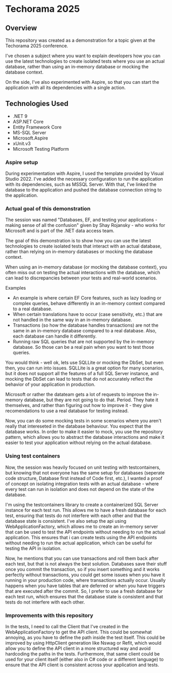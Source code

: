 # Techorama 2025

## Overview
This repository was created as a demonstration for a topic given at the Techorama 2025 conference.

I've chosen a subject where you want to explain developers how you can use the latest technologies to create isolated tests where you use an actual database, rather than using an in-memory database or mocking the database context.

On the side, I've also experimented with Aspire, so that you can start the application with all its dependencies with a single action. 

## Technologies Used
- .NET 9
- ASP.NET Core
- Entity Framework Core
- MS-SQL Server
- Microsoft.Aspire
- xUnit.v3
- Microsoft Testing Platform

### Aspire setup
During experimentation with Aspire, I used the template provided by Visual Studio 2022. I've added the necessary configuration to run the application with its dependencies, such as MSSQL Server. With that, I've linked the database to the application and pushed the database connection string to the application.

### Actual goal of this demonstration
The session was named "Databases, EF, and testing your applications - making sense of all the confusion" given by Shay Rojansky - who works for Microsoft and is part of the .NET data access team.

The goal of this demonstration is to show how you can use the latest technologies to create isolated tests that interact with an actual database, rather than relying on in-memory databases or mocking the database context.

When using an in-memory database (or mocking the database context), you often miss out on testing the actual interactions with the database, which can lead to discrepancies between your tests and real-world scenarios.

Examples
- An example is where certain EF Core features, such as lazy loading or complex queries, behave differently in an in-memory context compared to a real database.
- When certain translations have to occur (case sensitivity, etc.) that are not handled in the same way in an in-memory database.
- Transactions (so how the database handles transactions) are not the same in an in-memory database compared to a real database. Also, each database can handle it differently.
- Running raw SQL queries that are not supported by the in-memory database. So those can be a real pain when you want to test those queries.

You would think - well ok, lets use SQLLite or mocking the DbSet, but even then, you can run into issues. SQLLite is a great option for many scenarios, but it does not support all the features of a full SQL Server instance, and mocking the DbSet can lead to tests that do not accurately reflect the behavior of your application in production.

Microsoft or rather the datateam gets a lot of requests to improve the in-memory database, but they are not going to do that. Period. They hate it themselves, and rather than figuring out how to improve it - they give recomendations to use a real database for testing instead.

Now, you can do some mocking tests in some scenarios where you aren't really that intereseted in the database behaviour. You expect that the database works.
In order to make it easier to mock, you use the repository pattern, which allows you to abstract the database interactions and make it easier to test your application without relying on the actual database.


### Using test containers
Now, the session was heavily focused on unit testing with testcontainers, but knowing that not everyone has the same setup for databases (seperate code structure, Database first instead of Code first, etc.), I wanted a proof of concept on isolating integration tests with an actual database - where every test can run in isolation and does not depend on the state of the database.

I'm using the testcontainers library to create a containerized SQL Server instance for each test run. This allows me to have a fresh database for each test, ensuring that tests do not interfere with each other and that the database state is consistent. I've also setup the api using WebApplicationFactory, which allows me to create an in-memory server that can be used to test the API endpoints without needing to run the actual application. This ensures that i can create tests using the API endpoints without needing to run the actual application, which can be useful for testing the API in isolation.

Now, he mentions that you can use transactions and roll them back after each test, but that is not always the best solution. Databases save their stuff once you commit the transaction, so if you insert something and it works perfectly without transactions, you could get some issues when you have it running in your production code, where transactions actually occur. Usually happens when you have tables that are deferred or when you have triggers that are executed after the commit. So, I prefer to use a fresh database for each test run, which ensures that the database state is consistent and that tests do not interfere with each other.

### Improvements with this repository
In the tests, I need to call the Client that I've created in the WebApplicationFactory to get the API client. This could be somewhat annoying, as you have to define the path inside the test itself. This could be improved by using HttpClient generation like Nswag or Refit, which would allow you to define the API client in a more structured way and avoid hardcoding the paths in the tests.
Furthermore, that same client could be used for your client itself (either also in C# code or a different language) to ensure that the API client is consistent across your application and tests.